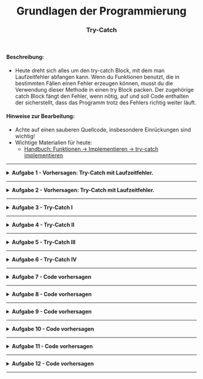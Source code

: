 
<h1 align="center">Grundlagen der Programmierung</h1>
<h3 align="center">Try-Catch</h3>
<br>


#### Beschreibung:

- Heute dreht sich alles um den try-catch Block, mit dem man Laufzeitfehler abfangen kann. Wenn du Funktionen benutzt, die in bestimmten Fällen einen Fehler erzeugen können, musst du die Verwendung dieser Methode in einen try Block packen. Der zugehörige catch Block fängt den Fehler, wenn nötig, auf und soll Code enthalten der sicherstellt, dass das Programm trotz des Fehlers richtig weiter läuft.


#### Hinweise zur Bearbeitung:

- Achte auf einen sauberen Quellcode, insbesondere Einrückungen sind wichtig!
- Wichtige Materialien für heute:
  - [Handbuch: Funktionen → Implementieren → try-catch implementieren](https://docs.google.com/document/d/13SyoQ3tgIr4T9tiUl42V5kiBGQwV4Lk-XA2SsKf-va0/edit#heading=h.rj9vymd1wa4z)


---

<details>
<summary> <b> Aufgabe 1 - Vorhersagen: Try-Catch mit Laufzeitfehler. </b> </summary>

In dieser Aufgabe bekommst du Code gegeben, in dem ein try-catch Block verwendet wird. Es geht dabei um die Buchung von Sitzplätzen in einem Flugzeug.

Schau dir den Codeausschnitt an.
- Was wird hier ausgegeben?

Notiere dir deine Antwort. (z.B. in einem Kommentar)  
Führe dann den Code aus.
- Wird das ausgegeben, was du dir notiert hast?

```
var availableSeats = 6

fun main() {
    try {
        reserveSeats(8)
    } catch (e: Exception) {
        println("Es sind leider nicht mehr genug Sitzplätze verfügbar.")
    }
}

fun reserveSeats(numberOfSeats: Int) {
    println("Es wird überprüft, ob noch " + numberOfSeats + " Sitzeplätze verfügbar sind...")
    if (numberOfSeats > availableSeats) {
        throw Exception("not enough available seats left")
    } else {
        availableSeats = availableSeats - numberOfSeats
        println("Die Sitzplätze wurden erfolgreich gebucht!")
    }
}
```

Hinweis: Eine Variable muss nicht zwingend innerhalb einer Funktion angelegt werden, 
sie kann auch außerhalb angelegt werden. 

**Modul für die Aufgabe:** *Aufgabe1*  
**Datei für die Aufgabe:** *1_TextAbgabe.kt*

</details>

---

<details>
<summary> <b> Aufgabe 2 - Vorhersagen: Try-Catch mit Laufzeitfehler. </b> </summary>



In dieser Aufgabe bekommst du Code gegeben, in dem ein try-catch Block verwendet wird.
Hier geht es um das Bestellen von Schuhen und was passiert, wenn keine Schuhe mehr da sind.

Schau dir den Codeausschnitt an.
- Was wird hier ausgegeben?

Notiere dir deine Antwort. (z.B. in einem Kommentar)  
Führe dann den Code aus.
- Wird das ausgegeben, was du dir notiert hast?

```
var numberOfShoes = 0

fun main() {
    try {
        orderShoes()
    } catch (e: Exception) {
        println("Diese Schuhe sind leider ausverkauft")
    }
}

fun orderShoes() {
    println("Es wird überprüft ob die Schuhe noch vorrätig sind...")
    if (numberOfShoes > 0) {
        println("Die Schuhe wurden bestellt")
        numberOfShoes = numberOfShoes - 1
    } else {
        throw Exception("no shoes available")
    }
}
```

**Modul für die Aufgabe:** *Aufgabe2*  
**Datei für die Aufgabe:** *2_TextAbgabe.kt*

</details>

---

<details>
<summary> <b> Aufgabe 3 - Try-Catch I</b> </summary>



In dieser Aufgabe ist eine Funktion mit dem Namen buyItem() gegeben, mit der ein Kunde ein Produkt kaufen kann. 
Diese erzeugt einen Fehler, falls das Produkt nicht mehr vorhanden ist.  
In diesem Beispiel erzeugt die Funktion immer einen Laufzeitfehler.   
In der main()-Funktion wird die Funktion buyItem() aufgerufen und es entsteht ein Laufzeitfehler.  

Deine Aufgabe ist es den erzeugten Laufzeitfehler aufzufangen, indem du den Funktionsaufruf buyItem() in einen Try-Block packst.  
Erstelle dazu einen Catch-Block mit dem Parameter “e: Exception”. Im Catch-Block soll jetzt mit der println()-Funktion der Text “Ein Fehler ist aufgetreten: “ ausgegeben werden.  
Darauffolgend soll auch der Fehler "e" über die println()-Funktion ausgegeben. Am Ende soll eine eigene Fehlermeldung “Dieses Produkt ist leider nicht mehr verfügbar.” über die println()-Funktion ausgegeben werden.

Das Programm soll also beim Ausführen den erzeugten Fehler richtig behandeln und den gewünschten Text ausgeben.

**Modul für die Aufgabe:** *Aufgabe3*  
**Datei für die Aufgabe:** *1_TryCatch.kt*

</details>

---

<details>
<summary> <b> Aufgabe 4 - Try-Catch II</b> </summary>

In dieser Aufgabe ist eine Liste "numbers" mit 4 Elementen vorgegeben. 
Darunter versuchen wir der Variable "number" das 10. Element aus der Liste zu geben.
Das geht nicht, da wir in der Liste nur 4 Elemente haben.
Das heißt, es wird ein Laufzeitfehler erzeugt.

Deine Aufgabe ist es nicht den Fehler zu beheben, sondern nur ihn aufzufangen. 
Schreibe einen Try-Catch-Block, der diesen Fehler auffängt. 
Dabei soll eine Fehlermeldung (denk dir eine Fehlermeldung aus) mit der println()-Funktion in der Konsole ausgegeben werden 
und der Wert der Variable “number” soll auf -1 gesetzt werden.

**Modul für die Aufgabe:** *Aufgabe4*  
**Datei für die Aufgabe:** *2_TryCatch.kt*

</details>

---
<details>
<summary> <b> Aufgabe 5 - Try-Catch III</b> </summary>

In dieser Aufgabe ist die Funktion divideByZero() mit einer Zahl "number" als Parameter gegeben.
Die Funktion teilt die Zahl durch 0. 
In der Mathematik können wir aber keine Zahl durch 0 teilen, deswegen erzeugt die Funktion 
einen Laufzeitfehler.

Deine Aufgabe ist es, die Funktion divideByZero() in der main()-Funktion aufzurufen 
und den erzeugten Laufzeitfehler mit einem Try-Catch-Block abzufangen.

**Modul für die Aufgabe:** *Aufgabe5*  
**Datei für die Aufgabe:** *3_TryCatch.kt*

</details>

---

<details>
<summary> <b> Aufgabe 6 - Try-Catch IV</b> </summary>

Wir wollen einen Türsteher simulieren, der unter 18-Jährige nicht in einen Club lässt.

Befolge dazu folgende Schritte:

1. Das Alter einer Person wird über die Konsole mit der readln()-Funktion eingelesen.  
Die Eingabe wird in der Variable alterInput gespeichert.
2. Dann wird ein Try-Catch-Block erstellt, indem wir die Eingabe versuchen 
zu einem Integer zu konvertieren. Hier kann ein Laufzeitfehler erzeugt werden.  
Schreibe dazu im Try-Block folgende Zeile: `var alter: Int = alterInput.toInt()`
3. Im Catch-Block geben wir eine geeignete Fehlermeldung aus, wenn ein Laufzeitfehler entsteht.
4. Im Try-Block geben wir: "Willkommen, hier ist dein Bier, let's party!" in der Konsole aus,
wenn das Alter größer oder gleich 18 ist.   
Ansonsten geben wir: "Sorry, kein Einlass zur Party. Ist ab 18." in der Konsole aus.


Probier dann dein Programm aus.   
Lass es ein paar mal laufen und gib dann über die
Konsole verschiedene Alter ein.  
Macht der Türsteher seinen Job?  
Was passiert, wenn du keine Zahl, sondern einen Text in der Konsole eingibst?

**Modul für die Aufgabe:** *Aufgabe6*  
**Datei für die Aufgabe:** *4_TryCatch.kt*


</details>

---
<details>
<summary><b>Aufgabe 7 - Code vorhersagen </b></summary>

Guckt euch den gegebenen Code an und beschreibt was in der Konsole ausgegeben wird.

````
fun main() {ㅤ
    val sunnyDay: Boolean = true
    val rainy: Boolean = falseㅤ
    if (sunnyDay ) {ㅤㅤㅤㅤㅤㅤ
        if (!rainy) {ㅤ
            println("Heute fahre ich zum See")
        }ㅤ
    }else {ㅤ
        println("Heute bleibe ich zu Hause")
    }ㅤ
}ㅤ
ㅤ
````


**Datei für die Aufgabe:** *Grundlagen_TA_TryCatch → Aufgabe7.kt*

</details>

---

<details>
<summary><b>Aufgabe 8 - Code vorhersagen </b></summary>

Guckt euch den gegebenen Code an und beschreibt was in der Konsole ausgegeben wird.

````
fun main() {ㅤㅤ
    val uhrzeit: Int = 7ㅤㅤ
    val arbeitstag: Boolean = trueㅤㅤ
    val regen: Boolean = falseㅤㅤ
    if (uhrzeit>=6) {ㅤㅤ
        println("Der Wecker klingelt")ㅤㅤ
        if (!arbeitstag) {ㅤㅤ
            println("Ich bleibe einfach liegen")ㅤㅤ
        }else {ㅤㅤ
            println("Ich mache mich für den Tag bereit")ㅤㅤ
            if (regen) {ㅤㅤ
                println("Ich fahre mit dem Auto")ㅤㅤ
            }else {ㅤㅤ
                println("Heute nehme ich das Fahrrad")
            }ㅤㅤ
        }ㅤㅤ
    }ㅤㅤ
}
````


**Datei für die Aufgabe:** *Grundlagen_TA_TryCatch → Aufgabe8.kt*

</details>

---


<details>
<summary><b>Aufgabe 9 - Code vorhersagen </b></summary>

Guckt euch den gegebenen Code an und beschreibt was in der Konsole ausgegeben wird.

````
fun main() {ㅤㅤ
    val tiere: List<String> = listOf("Katze", "Giraffe", "Orca", "Bär" )ㅤㅤ
    when(tiere[2]) {ㅤㅤ
        "Katze" -> println("Löwe wird mit ${"Löwe".length} Buchstaben geschrieben")ㅤㅤ
        "Giraffe" -> println("Giraffe wird mit ${"Giraffe".length} Buchstaben geschrieben")ㅤㅤ
        "Orca" -> println("Orca wird mit ${"Orca".length} Buchstaben geschrieben")ㅤㅤ
        "Bär" -> println("Bär wird mit ${"Bär".length} Buchstaben geschrieben")ㅤㅤ

    }
}
````


**Datei für die Aufgabe:** *Grundlagen_TA_TryCatch → Aufgabe9.kt*

</details>

---

<details>
<summary><b>Aufgabe 10 - Code vorhersagen </b></summary>

Guckt euch den gegebenen Code an und beschreibt was in der Konsole ausgegeben wird.

````
fun main() {ㅤㅤ
    elementInListe("The Wire")ㅤㅤ
    elementInListe("Breaking Bad")ㅤㅤ
    elementInListe("The Office")ㅤㅤ
}

fun elementInListe(element: String) {ㅤㅤ
    val serien: List<String> = listOf("Game of Thrones", "How i Met your Mother", "Breaking Bad", "Stranger Things")ㅤㅤ
    val serieInListe = serien.contains(element)ㅤㅤ
    if(serieInListe) {ㅤㅤ
        println("Die Serie $element befindet sich in der Liste")
    }else{ㅤㅤ
        println("Die Serie $element befindet sich nicht in der Liste")
    }ㅤㅤ
}
````


**Datei für die Aufgabe:** *Grundlagen_TA_TryCatch → Aufgabe10.kt*

</details>

---

<details>
<summary><b>Aufgabe 11 - Code vorhersagen </b></summary>

Guckt euch den gegebenen Code an und beschreibt was in der Konsole ausgegeben wird.

````
fun main() {

    //Kunde 1
    val kunde1Name = "Bruce"ㅤㅤ
    val kunde1Preis = 346ㅤㅤ
    gutscheinBekommen(kunde1Preis, kunde1Name)
ㅤㅤㅤㅤㅤㅤㅤㅤㅤㅤ
    //Kunde2ㅤㅤ
    val kunde2Name = "Tony"ㅤㅤ
    val kunde2Preis = 42ㅤㅤ
    gutscheinBekommen(kunde2Preis, kunde2Name)ㅤㅤ
    
    //Kunde3
    val kunde3Name = "Wanda"ㅤㅤ
    val kunde3Preis = 188ㅤㅤ
    gutscheinBekommen(kunde3Preis, kunde3Name)ㅤㅤ
    
}

fun gutscheinBekommen(preis: Int, name: String) {

    if (preis > 200) {ㅤㅤ
        println("$name bekommt einen Gutschein im Wert von 20€")
    }else if (preis > 100) {ㅤㅤ
        println("$name bekommt einen Gutschein im Wert von 10€")
    }else if (preis > 50) {ㅤㅤ
        println("$name bekommt einen Gutschein im Wert von 5€")
    }else{ㅤㅤ
        println("$name bekommt keinen Gutschein")
    }ㅤㅤ
}
````


**Datei für die Aufgabe:** *Grundlagen_TA_TryCatch → Aufgabe11.kt*

</details>

---

<details>
<summary><b>Aufgabe 12 - Code vorhersagen </b></summary>

In dem gegebenen Code soll eine Ampelschaltung simuliert werden. Die Logik für die Schaltung liegt in der Funktion ampel(), die in der main()-Funktion nur aufgerufen wird. Guckt euch den gegebenen Code an und beschreibt was in der Konsole ausgegeben wird.


````
fun main () {ㅤㅤ
   var ampelPhase = "Grün"ㅤㅤ
    ampelPhase = ampel(ampelPhase)ㅤㅤ
    ampelPhase = ampel(ampelPhase)ㅤㅤ
    ampel(ampelPhase)ㅤㅤ


}

fun ampel(phase: String): String {ㅤㅤ
    var neuePhase: String = phase
    when(phase) {ㅤㅤ
        "Grün" -> {ㅤㅤ
            println("Die Ampel leuchtet grün, also dürfen die Autos jetzt fahren")ㅤㅤ
            neuePhase = "Gelb"ㅤㅤ
        }
        "Gelb" -> {ㅤㅤ
            println("Die Ampel leuchtet gelb, also müssen die Autos sich zum Anhalten bereit machen")
            neuePhase = "Rot"
        }
        "Rot" -> {
            println("Die Ampel leuchtet rot, also müssen die Autos warten")
            neuePhase = "Grün"
        }
    }ㅤㅤㅤㅤㅤㅤ
    return neuePhase
}
````


**Datei für die Aufgabe:** *Grundlagen_TA_TryCatch → Aufgabe12.kt*

</details>

---


